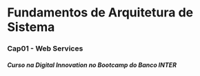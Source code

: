 # Fundamentos de Arquitetura de Sistema

### Cap01 - Web Services



##### Curso na Digital Innovation no Bootcamp do Banco INTER